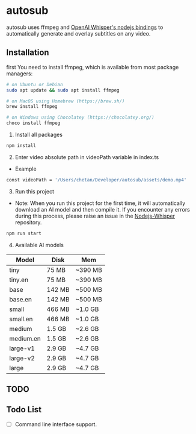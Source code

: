 # autosub

autosub uses ffmpeg and [OpenAI Whisper's nodejs bindings](https://github.com/ChetanXpro/nodejs-whisper) to automatically generate and overlay subtitles on any video.

## Installation

first You need to install ffmpeg, which is available from most package managers:

```bash
# on Ubuntu or Debian
sudo apt update && sudo apt install ffmpeg

# on MacOS using Homebrew (https://brew.sh/)
brew install ffmpeg

# on Windows using Chocolatey (https://chocolatey.org/)
choco install ffmpeg
```

1. Install all packages
```bash
npm install
```
2. Enter video absolute path in videoPath variable in index.ts

- Example

```bash
const videoPath = '/Users/chetan/Developer/autosub/assets/demo.mp4'
``` 

3. Run this project

- Note: When you run this project for the first time, it will automatically download an AI model and then compile it. If you encounter any errors during this process,
please raise an issue in the [Nodejs-Whisper](https://github.com/ChetanXpro/nodejs-whisper) repository.


```bash
npm run start
```


4. Available AI models

| Model    | Disk    | Mem        |
|----------|---------|------------|
| tiny     | 75 MB   | ~390 MB    |
| tiny.en  | 75 MB   | ~390 MB    |
| base     | 142 MB  | ~500 MB    | 
| base.en  | 142 MB  | ~500 MB    | 
| small    | 466 MB  | ~1.0 GB    |
| small.en | 466 MB  | ~1.0 GB    |
| medium   | 1.5 GB  | ~2.6 GB    |
| medium.en| 1.5 GB  | ~2.6 GB    |
| large-v1 | 2.9 GB  | ~4.7 GB    | 
| large-v2 | 2.9 GB  | ~4.7 GB    |
| large    | 2.9 GB  | ~4.7 GB    | 


## TODO

## Todo List

- [ ]  Command line interface support.

